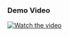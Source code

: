 ### Demo Video

[![Watch the video](https://img.youtube.com/vi/<VIDEO_ID>/0.jpg)](https://www.youtube.com/watch?v=<VIDEO_ID>)
